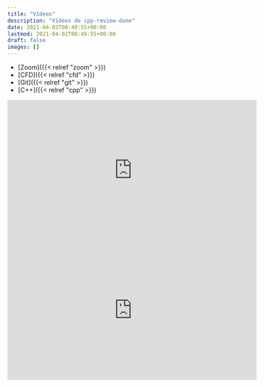 ```yaml
---
title: "Vídeos"
description: "Vídeos de cpp-review-dune"
date: 2021-04-02T08:49:55+00:00
lastmod: 2021-04-02T08:49:55+00:00
draft: false
images: []
---
```


- [Zoom]({{< relref "zoom" >}})
- [CFD]({{< relref "cfd" >}})
- [Git]({{< relref "git" >}})
- [C++]({{< relref "cpp" >}})

<iframe width="560" height="315"
  src="https://www.youtube-nocookie.com/embed/m5HuDgRj5Bk"
  title="YouTube video player" frameborder="0"
  allow="accelerometer; autoplay; clipboard-write; encrypted-media; gyroscope; picture-in-picture"
  allowfullscreen>
</iframe>

<iframe width="560" height="315"
  src="https://www.youtube-nocookie.com/embed/z1CpO1F78V4"
  title="YouTube video player" frameborder="0"
  allow="accelerometer; autoplay; clipboard-write; encrypted-media; gyroscope; picture-in-picture"
  allowfullscreen>
</iframe>
